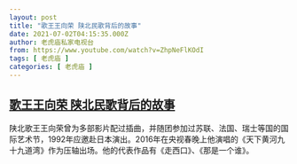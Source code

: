 ```yaml
---
layout: post
title: "歌王王向荣 陕北民歌背后的故事"
date: 2021-07-02T04:15:35.000Z
author: 老虎庙私家电视台
from: https://www.youtube.com/watch?v=ZhpNeFlKOdI
tags: [ 老虎庙 ]
categories: [ 老虎庙 ]
---
```

<!--1625199335000-->
[歌王王向荣 陕北民歌背后的故事](https://www.youtube.com/watch?v=ZhpNeFlKOdI)
------

<div>
陕北歌王王向荣曾为多部影片配过插曲，并随团参加过苏联、法国、瑞士等国的国际艺术节，1992年应邀赴日本演出。2016年在央视春晚上他演唱的《天下黄河九十九道湾》作为压轴出场。他的代表作品有《走西口》、《那是一个谁》。
</div>
